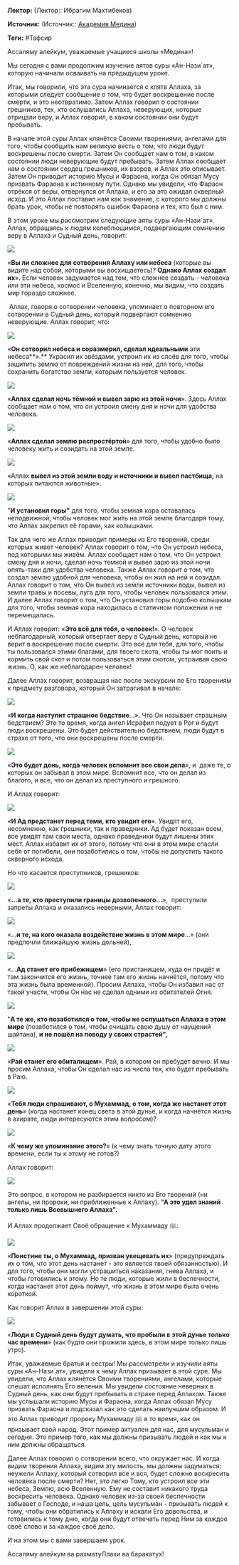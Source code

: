 **Лектор:** (Лектор:: Ибрагим Махтибеков)

**Источник:** (Источник:: [Академия Медина](https://web.medinaschool.org/school/))

**Теги:** #Тафсир

Ассаляму алейкум, уважаемые учащиеся школы «Медина»!


Мы сегодня с вами продолжим изучение аятов суры «Ан-Нази´ат», которую начинали осваивать на предыдущем уроке.


Итак, мы говорили, что эта сура начинается с клятв Аллаха, за которыми следует сообщение о том, что будет воскрешение после смерти, и это неотвратимо. Затем Аллах говорил о состоянии грешников, тех, кто ослушались Аллаха, неверующих, которые отрицали веру, и Аллах говорил, в каком состоянии они будут пребывать.


В начале этой суры Аллах клянётся Своими творениями, ангелами для того, чтобы сообщить нам великую весть о том, что люди будут воскрешены после смерти. Затем Он сообщает нам о том, в каком состоянии люди неверующие будут пребывать. Затем Аллах сообщает нам о состоянии сердец грешников, их взоров, и Аллах это описывает. Затем Он приводит историю Мусы и Фараона, когда Он обязал Мусу призвать Фараона к истинному пути. Однако мы увидели, что Фараон отрёкся от веры, отвернулся от Аллаха, и его за это ожидал скверный исход. И это Аллах поставил нам как знамение, с которого мы должны брать урок, чтобы не повторять ошибок Фараона и тех, кто был с ним.


В этом уроке мы рассмотрим следующие аяты суры «Ан-Нази´ат». Аллах, обращаясь к людям колеблющимся, подвергающим сомнению веру в Аллаха и Судный день, говорит:


![](https://medinaschool.org/files/images/2020/04/b7e55225fe2e4f4da86fab4232e3f6ca.png)


«**Вы ли сложнее для сотворения Аллаху или небеса** (которые вы видите над собой, которыми вы восхищаетесь)? **Однако Аллах создал их**». Если человек задумается над тем, что сложнее создать - человека или эти небеса, космос и Вселенную, конечно, мы видим, что создать мир гораздо сложнее.


 Аллах, говоря о сотворении человека, упоминает о повторном его сотворении в Судный день, который подвергают сомнению неверующие. Аллах говорит, что:


![](https://medinaschool.org/files/images/2020/04/a2b10a767be849d0410d0c176a36f73f.png)


«**Он сотворил небеса и соразмерил, сделал идеальными** эти небеса**».** Украсил их звёздами, устроил их из слоёв для того, чтобы защитить землю от повреждений жизни на ней, для того, чтобы сохранить богатство земли, которым пользуется человек.


![](https://medinaschool.org/files/images/2020/04/f790c79704bef1b4511030fdaf74cc37.png)


«**Аллах сделал ночь тёмной и вывел зарю из этой ночи**». Здесь Аллах сообщает нам о том, что он устроил смену дня и ночи для удобства человека.


![](https://medinaschool.org/files/images/2020/04/f1f2fc852d42483b9ebc58570397dd7d.png)


«**Аллах сделал землю распростёртой**» для того, чтобы удобно было человеку жить и созидать на этой земле.


![](https://medinaschool.org/files/images/2020/04/d5cbd35cf6e52b7e9b64781ac94cc7ce.png)


«Аллах **вывел из этой земли воду и источники и вывел пастбища,** на которых питаются животные».


![](https://medinaschool.org/files/images/2020/04/fd53d45fa95549af9723f8ad7d030d84.png)


"**И установил горы"** для того, чтобы земная кора оставалась неподвижной, чтобы человек мог жить на этой земле благодаря тому, что Аллах закрепил её горами, как колышками.


Так для чего же Аллах приводит примеры из Его творений, среди которых живет человек? Аллах говорит о том, что Он устроил небеса, под которыми мы живём. Аллах сообщает нам о том, что Он устроил смену дня и ночи, сделал ночь темной и вывел зарю из этой ночи опять-таки для удобства человека. Также Аллах говорит о том, что создал землю удобной для человека, чтобы он жил на ней и созидал. Аллах говорит о том, что Он вывел из земли источники воды, вывел из земли травы и посевы, луга для того, чтобы человек пользовался этим. И далее Аллах говорит о том, что Он установил горы подобно колышкам для того, чтобы земная кора находилась в статичном положении и не перемещалась.


И Аллах говорит: «**Это всё для тебя, о человек!**». О человек неблагодарный, который отвергает веру в Судный день, который не верит в воскрешение после смерти. Это всё для тебя, для того, чтобы ты пользовался этими благами, для твоего скота, чтобы ты мог поить и кормить свой скот и потом пользоваться этим скотом, устраивая свою жизнь. О, как же неблагодарен человек!


Далее Аллах говорит, возвращая нас после экскурсии по Его творениям к предмету разговора, который Он затрагивал в начале:


![](https://medinaschool.org/files/images/2020/04/176fa71fc50abae4585a2a2aa2e5a2a4.png)


«**И когда наступит страшное бедствие**…». Что Он называет страшным бедствием? Это то время, когда ангел Исрафил подует в Рог и будут люди воскрешены. Это будет действительно бедствием, люди будут в страхе от того, что они воскрешены после смерти.


![](https://medinaschool.org/files/images/2020/04/51d191845f284edc1c39d47f8963f77a.png)


«**Это будет день, когда человек вспомнит все свои дела**», и  даже те, о которых он забывал в этом мире. Вспомнит все, что он делал из благого, и все, что он делал из преступного и грешного.


И Аллах говорит:


![](https://medinaschool.org/files/images/2020/04/408e6847c6a8c818392ddf60a10333c9.png)


«**И Ад предстанет перед теми, кто увидит его**». Увидят его, несомненно, как грешники, так и праведники. Ад будет показан всем, все увидят там свои места, однако праведники будут лишены этих мест. Аллах избавит их от этого, потому что они в этом мире спасли себя от погибели, они позаботились о том, чтобы не допустить такого скверного исхода.


Но что касается преступников, грешников:


![](https://medinaschool.org/files/images/2020/04/0fae67a8f504a85366e701ac47fff7a2.png)


«**…а те, кто преступили границы дозволенного…**»,  преступили запреты Аллаха и оказались неверными, Аллах говорит:


![](https://medinaschool.org/files/images/2020/04/74e0f206eeb1cbe04691a0cbdcd022fe.png)


«…**и те, на кого оказала воздействие жизнь в этом мире**…» (они предпочли ближайшую жизнь дольней),


![](https://medinaschool.org/files/images/2020/04/2928c785ba39beafb3366d21fa0d2762.png)


«…**Ад станет его прибежищем**» (его пристанищем, куда он придёт и там закончится его жизнь, точнее там его жизнь начнётся, потому что эта жизнь была временной). Просим Аллаха, чтобы Он избавил нас от такой участи, чтобы Он нас не сделал одними из обитателей Огня.


![](https://medinaschool.org/files/images/2020/04/cb39f3061ef6b13a62080da0d5dd602e.png)


"**А те же, кто позаботился о том, чтобы не ослушаться Аллаха в этом мире** (позаботился о том, чтобы очищать свою душу от наущений шайтана), **и не пошёл на поводу у своих страстей",**


![](https://medinaschool.org/files/images/2020/04/312e96ef113b668fe6f5b06cbe303182.png)


«**Рай станет его обиталищем**». Рай, в котором он пребудет вечно. И мы просим Аллаха, чтобы Он сделал нас из числа тех, кто будет пребывать в Раю.


![](https://medinaschool.org/files/images/2020/04/415e76e48d06a6ff71f845633bfab913.png)


«**Тебя люди спрашивают, о Мухаммад, о том, когда же настанет этот день**» (когда настанет конец света в этой дунье, и когда начнётся жизнь в ахирате, люди интересуются этим вопросом)?


![](https://medinaschool.org/files/images/2020/04/cc692768d7df58f8fd40d800eedd8b6e.png)


«**К чему же упоминание этого?**» (к чему знать точную дату этого времени, если ты к этому не готов?)


Аллах говорит:


![](https://medinaschool.org/files/images/2020/04/a226b03f7b283544041631f17accf4f1.png)


Это вопрос, в котором не разбирается никто из Его творений (ни ангелы, ни пророки, ни приближенные к Аллаху). **"А это удел знаний только лишь Всевышнего Аллаха".**


И Аллах продолжает Своё обращение к Мухаммаду ﷺ:


![](https://medinaschool.org/files/images/2020/04/f6cde4640942148d1b9ab2d4aac21473.png)


«**Поистине ты, о Мухаммад, призван увещевать их**» (предупреждать их о том, что этот день настанет - это является твоей обязанностью). И для того, чтобы они могли устрашиться наказания, гнева Аллаха, и чтобы готовились к этому. Но те люди, которые жили в беспечности, когда настанет этот день поймут, что жизнь в этом мире была очень короткой.


Как говорит Аллах в завершении этой суры:


![](https://medinaschool.org/files/images/2020/04/5bb59dc799113dedbbdadc22eecef5f7.png)


«**Люди в Судный день будут думать, что пробыли в этой дунье только час времени**» (как будто они прожили здесь, в этом мире только лишь утро).


Итак, уважаемые братья и сестры! Мы рассмотрели и изучили аяты суры «Ан-Нази´ат», увидели к чему Аллах призывает в этой суре. Мы увидели, что Аллах клянётся Своими творениями, ангелами, которые спешат исполнять Его веления. Мы увидели состояние неверных в Судный день, как они будут пребывать в страхе перед Аллахом. Также мы услышали историю Мусы и Фараона, когда Аллах обязал Мусу призвать Фараона и подсказал как это сделать наилучшим образом. И это Аллах приводит пророку Мухаммаду ﷺ в то время, как он призывает свой народ. Этот пример актуален для нас, для мусульман и сегодня. Это пример того, как мы должны призывать людей и как мы к ним должны обращаться.


Далее Аллах говорил о сотворении всего, что окружает нас. И когда видим творения Аллаха, видим эту милость, мы должны задуматься: неужели Аллаху, который сотворил все и вся, будет сложно воскресить человека после смерти? Нет, это легко Тому, кто устроил все эти небеса, Землю, всю Вселенную. Ему не составит никакого труда воскресить человека. Однако человек из-за своей беспечности забывает о Господе, и наша цель, цель мусульман - призывать людей к тому, чтобы они обратились к Аллаху и искали Его довольства, и готовились к тому дню, когда они будут отвечать перед Ним за каждое своё слово и за каждое своё дело.


И на этом мы с вами завершаем урок.


Ассаляму алейкум ва рахматуЛлахи ва баракатух!

